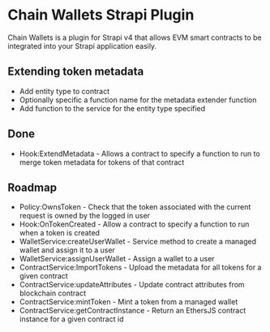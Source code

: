 # Chain Wallets Strapi Plugin

Chain Wallets is a plugin for Strapi v4 that allows EVM smart contracts to be integrated into your Strapi application easily.


## Extending token metadata

* Add entity type to contract
* Optionally specific a function name for the metadata extender function
* Add function to the service for the entity type specified

## Done 

* Hook:ExtendMetadata - Allows a contract to specify a function to run to merge token metadata for tokens of that contract

## Roadmap

* Policy:OwnsToken - Check that the token associated with the current request is owned by the logged in user
* Hook:OnTokenCreated - Allow a contract to specify a function to run when a token is created
* WalletService:createUserWallet - Service method to create a managed wallet and assign it to a user
* WalletService:assignUserWallet - Assign a wallet to a user
* ContractService:ImportTokens - Upload the metadata for all tokens for a given contract
* ContractService:updateAttributes - Update contract attributes from blockchain contract
* ContractService:mintToken - Mint a token from a managed wallet
* ContractService:getContractInstance - Return an EthersJS contract instance for a given contract id



